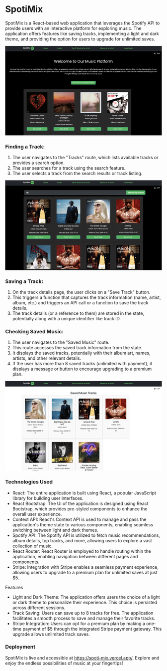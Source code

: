 # SpotiMix

SpotiMix is a React-based web application that leverages the Spotify API to provide users with an interactive platform for exploring music. The application offers features like saving tracks, implementing a light and dark theme, and providing the option for users to upgrade for unlimited saves.

![Images](./images/Home.png)


### Finding a Track:

1. The user navigates to the "Tracks" route, which lists available tracks or provides a search option.
2. The user searches for a track using the search feature.
3. The user selects a track from the search results or track listing.

![Images](./images/SearchingTracks.png)

### Saving a Track:

1. On the track details page, the user clicks on a "Save Track" button.
2. This triggers a function that captures the track information (name, artist, album, etc.) and triggers an API call or a function to save the track details.
3. The track details (or a reference to them) are stored in the state, potentially along with a unique identifier like track ID.

### Checking Saved Music:

1. The user navigates to the "Saved Music" route.
2. This route accesses the saved track information from the state.
3. It displays the saved tracks, potentially with their album art, names, artists, and other relevant details.
4. If the user has more than 8 saved tracks (unlimited with payment), it displays a message or button to encourage upgrading to a premium plan.

![Images](./images/SavedTracks.png)



### Technologies Used
* React: The entire application is built using React, a popular JavaScript library for building user interfaces.
* React Bootstrap: The UI of the application is designed using React Bootstrap, which provides pre-styled components to enhance the overall user experience.
* Context API: React's Context API is used to manage and pass the application's theme state to various components, enabling seamless switching between light and dark themes.
* Spotify API: The Spotify API is utilized to fetch music recommendations, album details, top tracks, and more, allowing users to explore a vast collection of music.
* React Router: React Router is employed to handle routing within the application, enabling navigation between different pages and components.
* Stripe: Integration with Stripe enables a seamless payment experience, allowing users to upgrade to a premium plan for unlimited saves at just $5.

Features
* Light and Dark Theme: The application offers users the choice of a light or dark theme to personalize their experience. This choice is persisted across different sessions.
* Track Saving: Users can save up to 8 tracks for free. The application facilitates a smooth process to save and manage their favorite tracks.
* Stripe Integration: Users can opt for a premium plan by making a one-time payment of $5 through the integrated Stripe payment gateway. This upgrade allows unlimited track saves.

### Deployment

SpotiMix is live and accessible at https://spoti-mix.vercel.app/. Explore and enjoy the endless possibilities of music at your fingertips!


